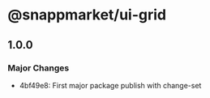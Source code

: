 # @snappmarket/ui-grid

## 1.0.0
### Major Changes

- 4bf49e8: First major package publish with change-set
